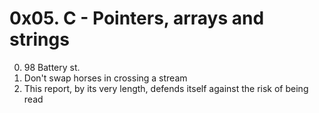 # 0x05. C - Pointers, arrays and strings

0. 98 Battery st.
1. Don't swap horses in crossing a stream
2. This report, by its very length, defends itself against the risk of being read
